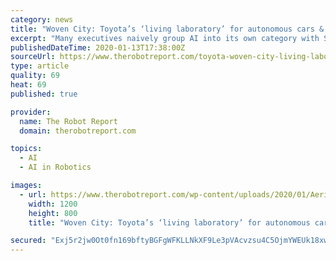 ```yaml
---
category: news
title: "Woven City: Toyota’s ‘living laboratory’ for autonomous cars & robots"
excerpt: "Many executives naively group AI into its own category with SmartCity inventions as a niche use case ... Hidden behind an out-of-place Delta Airlines lounge, I discovered a robotics startup already fulfilling aspects of the Woven City. Vancouver-based A&K Robotics displayed a proprietary autonomous mobility solution serving the ballooning ..."
publishedDateTime: 2020-01-13T17:38:00Z
sourceUrl: https://www.therobotreport.com/toyota-woven-city-living-laboratory-robots/
type: article
quality: 69
heat: 69
published: true

provider:
  name: The Robot Report
  domain: therobotreport.com

topics:
  - AI
  - AI in Robotics

images:
  - url: https://www.therobotreport.com/wp-content/uploads/2020/01/Aerial_v002_V3_scaled.0.jpg
    width: 1200
    height: 800
    title: "Woven City: Toyota’s ‘living laboratory’ for autonomous cars & robots"

secured: "Exj5r2jw0Ot0fn169bftyBGFgWFKLLNkXF9Le3pVAcvzsu4C5OjmYWEUk18xw0m6WaTW5O2KQ8YaZscusYCBVvbKEdcjx5B+ML7hBeoIlv+oiKTKkWm5L+c34E7rzA6in/mmCENkf1foLov6xQVqP0D/Ltb8P70r7FV671PAvY3qNoI40hu6qTDhpybi/ei1kEfim/HCR4tLmtb5c1tAyfH+p1jw8CiiWjcXbRAWRmhJ6ZChtwr7zTX2/vz8vmmT0uUh7sKZmu956GVGNfX2PxwOqUiMz9SfxO6X99H6NQQiwVsFhcNBWgVSu9hPcijCERo8rihypCIHGxJ4HguEqGKzbZUeBI/HT6FXPAohixutLudEsWEwUK6LwqWxV1RMVihuo18BurPlEZxs+Et1S8yCcQGADepCMt+eZrJB+jRICoUMb7O2QJigoV6uRFAS808753IoheKzY7Lo3CtIFg==;MY2HlWZMCuXlPdWkjzDP2Q=="
---
```


